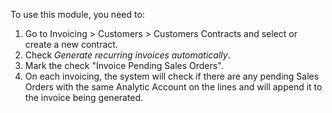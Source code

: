 To use this module, you need to:

1.  Go to Invoicing \> Customers \> Customers Contracts and select or create a new
    contract.
2.  Check *Generate recurring invoices automatically*.
3.  Mark the check "Invoice Pending Sales Orders".
4.  On each invoicing, the system will check if there are any pending Sales
    Orders with the same Analytic Account on the lines and will append it to the
    invoice being generated.
